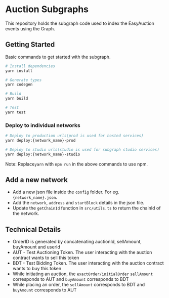 # Auction Subgraphs

This repository holds the subgraph code used to index the EasyAuction events using the Graph.

## Getting Started
Basic commands to get started with the subgraph.
```bash
# Install dependencies
yarn install

# Generate types
yarn codegen

# Build
yarn build

# Test
yarn test
```

### Deploy to individual networks
```bash
# Deploy to production urls(prod is used for hosted services)
yarn deploy:{network_name}-prod

# Deploy to studio urls(studio is used for subgraph studio services)
yarn deploy:{network_name}-studio
```
Note: Replace`yarn` with `npm run` in the above commands to use npm.


## Add a new network
* Add a new json file inside the `config` folder. For eg. `{network_name}.json`.
* Add the `network`, `address` and `startBlock` details in the json file.
* Update the `getChainId` function in `src/utils.ts` to return the chainId of the network.


## Technical Details
* OrderID is generated by concatenating auctionId, sellAmount, buyAmount and userId
* AUT - Test Auctioning Token. The user interacting with the auction contract wants to sell this token
* BDT - Test Bidding Token. The user interacting with the auction contract wants to buy this token
* While initiating an auction, the `exactOrder/initialOrder` `sellAmount` corresponds to AUT and `buyAmount` corresponds to BDT
* While placing an order, the `sellAmount` corresponds to BDT and `buyAmount` corresponds to AUT